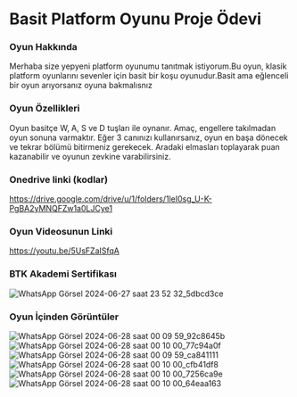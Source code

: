 # Basit Platform Oyunu Proje Ödevi
### Oyun Hakkında
 Merhaba size yepyeni platform oyunumu tanıtmak istiyorum.Bu oyun, klasik platform oyunlarını sevenler için basit bir koşu oyunudur.Basit ama eğlenceli bir oyun arıyorsanız oyuna bakmalısnız
 ### Oyun Özellikleri
 Oyun basitçe W, A, S ve D tuşları ile oynanır. Amaç, engellere takılmadan oyun sonuna varmaktır. Eğer 3 canınızı kullanırsanız, oyun en başa dönecek ve tekrar bölümü bitirmeniz gerekecek. Aradaki elmasları toplayarak puan kazanabilir ve oyunun zevkine varabilirsiniz.
 ### Onedrive linki (kodlar)
https://drive.google.com/drive/u/1/folders/1leI0sg_U-K-PgBA2yMNQFZw1a0LJCye1
 ### Oyun Videosunun Linki
https://youtu.be/5UsFZaISfqA
### BTK Akademi Sertifikası
![WhatsApp Görsel 2024-06-27 saat 23 52 32_5dbcd3ce](https://github.com/HasanAli11/Readmedosya/assets/149421525/dc85d1f7-4fdf-4115-8153-b15993583d64)
### Oyun İçinden Görüntüler
![WhatsApp Görsel 2024-06-28 saat 00 09 59_92c8645b](https://github.com/HasanAli11/Readmedosya/assets/149421525/09502c33-fc69-42c9-bc73-3719baabe880)
![WhatsApp Görsel 2024-06-28 saat 00 10 00_77c94a0f](https://github.com/HasanAli11/Readmedosya/assets/149421525/6bc19231-d9b5-477a-8f5a-25dd117904a9)
![WhatsApp Görsel 2024-06-28 saat 00 09 59_ca841111](https://github.com/HasanAli11/Readmedosya/assets/149421525/c3589d53-427d-42f6-894a-ed2734e50459)
![WhatsApp Görsel 2024-06-28 saat 00 10 00_cfb41df8](https://github.com/HasanAli11/Readmedosya/assets/149421525/eb85d69c-a994-41ad-8048-12b8043b350f)
![WhatsApp Görsel 2024-06-28 saat 00 10 00_7256ca9e](https://github.com/HasanAli11/Readmedosya/assets/149421525/e534212c-9845-4031-b479-9ffb5fdb3111)
![WhatsApp Görsel 2024-06-28 saat 00 10 00_64eaa163](https://github.com/HasanAli11/Readmedosya/assets/149421525/48004c88-5f1a-4ca7-96e9-aed07f150cb7)




